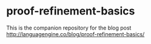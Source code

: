 # proof-refinement-basics

This is the companion repository for the blog post http://languagengine.co/blog/proof-refinement-basics/
